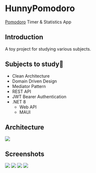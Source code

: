# HunnyPomodoro
[Pomodoro](https://en.wikipedia.org/wiki/Pomodoro_Technique) Timer & Statistics App

## Introduction
A toy project for studying various subjects.

## Subjects to study📝
- Clean Architecture
- Domain Driven Design
- Mediator Pattern
- REST API
- JWT Bearer Authentication 
- .NET 8
	- Web API
	- MAUI

## Architecture
[<img src="https://i.imgur.com/Xu4l921.png">](https://i.imgur.com/Xu4l921.png)

## Screenshots
[<img src="https://i.imgur.com/341UQ1Z.png">](https://i.imgur.com/341UQ1Z.png)
[<img src="https://i.imgur.com/1PIR26r.png">](https://i.imgur.com/1PIR26r.png)
[<img src="https://i.imgur.com/Di1ADpX.gif">](https://i.imgur.com/Di1ADpX.gif)
[<img src="https://i.imgur.com/wQOAIht.png">](https://i.imgur.com/wQOAIht.png)
